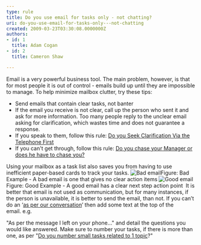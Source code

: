 ```yaml
---
type: rule
title: Do you use email for tasks only - not chatting?
uri: do-you-use-email-for-tasks-only---not-chatting
created: 2009-03-23T03:30:08.0000000Z
authors:
- id: 1
  title: Adam Cogan
- id: 2
  title: Cameron Shaw

---
```


 Email is a very powerful business tool. The main problem, however, is that for most people it is out of control - emails build up until they are impossible to manage. To help minimize mailbox clutter, try these tips: ​ 
- Send emails that contain clear tasks, not banter
- If the email you receive is not clear, call up the person who sent it and ask for more information. Too many people reply to the unclear email asking for clarification, which wastes time and does not guarantee a response.
- If you speak to them, follow this rule: [Do you Seek Clarification Via the Telephone First](/Pages/SeekClarificationViaTelephoneFirst.aspx)
- If you can't get through, follow this rule: [Do you chase your Manager or does he have to chase you?](/do-you-chase-your-manager-before-he-has-to-chase-you-%28e-g-asking-for-clarification%29)


Using your mailbox as a task list also saves you from having to use inefficient paper-based cards to track your tasks.
![Bad email](/PublishingImages/EmailBad.gif)Figure: Bad Example - A bad email is one that gives no clear action items ![Good email](/PublishingImages/EmailGood.gif) Figure: Good Example - A good email has a clear next step action point  
It is better that email is not used as communication, but for many instances, if the person is unavailable, it is better to send the email, than not. If you can’t do an ‘[as per our conversation](/Pages/DoYouAlwaysSendAnAsPerOurConversationEmail.aspx)’ then add some text at the top of the email. e.g.

"As per the message I left on your phone…" and detail the questions you would like answered.
 Make sure to number your tasks, if there is more than one, as per "[Do you number small tasks related to 1 topic](/Pages/NumberSmallTasks.aspx)?"   
